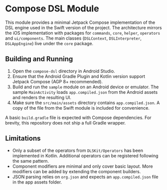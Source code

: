 # Compose DSL Module

This module provides a minimal Jetpack Compose implementation of the DSL engine
used in the Swift version of the project. The architecture mirrors the iOS
implementation with packages for `commands`, `core`, `helper`, `operators` and
`ui/components`. The main classes (`DSLContext`, `DSLInterpreter`,
`DSLAppEngine`) live under the `core` package.

## Building and Running

1. Open the `compose-dsl` directory in Android Studio.
2. Ensure that the Android Gradle Plugin and Kotlin version support Jetpack
   Compose (AGP 8+ recommended).
3. Build and run the `sample` module on an Android device or emulator.
   The sample `MainActivity` loads `app.compiled.json` from the Android assets
   and renders the resulting UI.
4. Make sure the `src/main/assets` directory contains `app.compiled.json`. A
   copy of the file from the Swift module is included for convenience.

A basic `build.gradle` file is expected with Compose dependencies. For brevity,
this repository does not ship a full Gradle wrapper.

## Limitations

* Only a subset of the operators from `DLSKit/Operators` has been implemented
  in Kotlin. Additional operators can be registered following the same pattern.
* Component modifiers are minimal and only cover basic layout. More modifiers
  can be added by extending the component builders.
* JSON parsing relies on `org.json` and expects an `app.compiled.json` file in
  the app assets folder.

